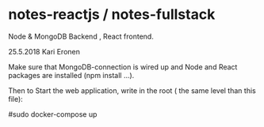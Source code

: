 # notes-reactjs / notes-fullstack

Node & MongoDB Backend , React frontend.

25.5.2018 Kari Eronen

Make sure that MongoDB-connection is wired up
 and Node and React packages  are installed (npm install ...).

Then to Start the web application, write in the root ( the same level than this file):

#sudo docker-compose up
